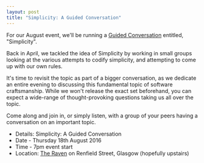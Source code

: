 ```yaml
---
layout: post
title: "Simplicity: A Guided Conversation"
---
```


For our August event, we'll be running a <a href="http://guidedconversations.org/">Guided Conversation</a> entitled, "Simplicity".

Back in April, we tackled the idea of Simplicity by working in small groups looking at the various attempts to codify simplicity, and attempting to come up with our own rules.

It's time to revisit the topic as part of a bigger conversation, as we dedicate an entire evening to discussing this fundamental topic of software craftsmanship. While we won't release the exact set beforehand, you can expect a wide-range of thought-provoking questions taking us all over the topic. 

Come along and join in, or simply listen, with a group of your peers having a conversation on an important topic.

* Details: Simplicity: A Guided Conversation
* Date - Thursday 18th August 2016
* Time - 7pm event start
* Location: <a href="https://goo.gl/maps/vWn1J">The Raven</a> on Renfield Street, Glasgow (hopefully upstairs)
